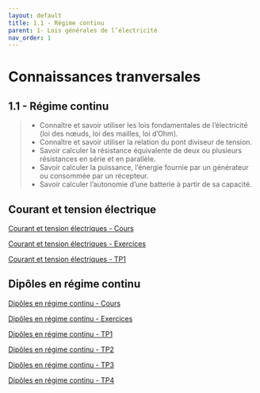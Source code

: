 ```yaml
---
layout: default
title: 1.1 - Régime continu
parent: 1- Lois générales de l’électricité
nav_order: 1
---
```


# Connaissances tranversales

## 1.1 - Régime continu

> - Connaître et savoir utiliser les lois fondamentales de l’électricité (loi des nœuds, loi des mailles, loi d’Ohm).
> - Connaître et savoir utiliser la relation du pont diviseur de tension.
> - Savoir calculer la résistance équivalente de deux ou plusieurs résistances en série et en parallèle.
> - Savoir calculer la puissance, l’énergie fournie par un générateur ou consommée par un récepteur.
> - Savoir calculer l’autonomie d’une batterie à partir de sa capacité.

## Courant et tension électrique


[Courant et tension électriques - Cours](/cours/regime-continu/bts-ciel_courant-tension-electriques_cours.pdf)

[Courant et tension électriques - Exercices](/cours/regime-continu/bts-ciel_courant-tension-electriques_exercices.pdf)

[Courant et tension électriques - TP1](/cours/regime-continu/bts-ciel_courant-tension-electriques_TP1.pdf)


## Dipôles en régime continu

[Dipôles en régime continu - Cours](/cours/regime-continu/bts-ciel_dipoles-regime-continu_cours.pdf)

[Dipôles en régime continu - Exercices](/cours/regime-continu/bts-ciel_dipoles-regime-continu_exercices.pdf)

[Dipôles en régime continu - TP1](/cours/regime-continu/bts-ciel_dipoles-regime-continu_TP1.pdf)

[Dipôles en régime continu - TP2](/cours/regime-continu/bts-ciel_dipoles-regime-continu_TP2.pdf)

[Dipôles en régime continu - TP3](/cours/regime-continu/bts-ciel_dipoles-regime-continu_TP3.pdf)

[Dipôles en régime continu - TP4](/cours/regime-continu/bts-ciel_dipoles-regime-continu_TP4.pdf)